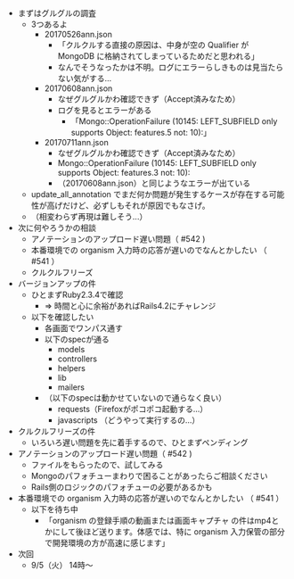 * まずはグルグルの調査
    * 3つあるよ
        * 20170526ann.json
            * 「クルクルする直接の原因は、中身が空の Qualifier が MongoDB に格納されてしまっているためだと思われる」
            * なんでそうなったかは不明。ログにエラーらしきものは見当たらない気がする…
        * 20170608ann.json 
            * なぜグルグルかわ確認できず（Accept済みなため）
            * ログを見るとエラーがある
                * 「Mongo::OperationFailure (10145: LEFT_SUBFIELD only supports Object: features.5 not: 10):」
        * 20170711ann.json
            * なぜグルグルかわ確認できず（Accept済みなため）
            * Mongo::OperationFailure (10145: LEFT_SUBFIELD only supports Object: features.3 not: 10):
            * （20170608ann.json）と同じようなエラーが出ている
    * update_all_annotation でまだ何か問題が発生するケースが存在する可能性が高げだけど、必ずしもそれが原因でもなさげ。
    * （相変わらず再現は難しそう...）
* 次に何やろうかの相談
    * アノテーションのアップロード遅い問題（ #542 )
    * 本番環境での organism 入力時の応答が遅いのでなんとかしたい （ #541 ）
    * クルクルフリーズ
* バージョンアップの件
    * ひとまずRuby2.3.4で確認
        * => 時間と心に余裕があればRails4.2にチャレンジ
    * 以下を確認したい
        * 各画面でワンパス通す
        * 以下のspecが通る
            * models
            * controllers
            * helpers
            * lib
            * mailers
        * （以下のspecは動かせていないので通らなく良い）
            * requests（Firefoxがポコポコ起動する...）
            * javascripts （どうやって実行するの...）
* クルクルフリーズの件
    * いろいろ遅い問題を先に着手するので、ひとまずペンディング
*  アノテーションのアップロード遅い問題（ #542 )
    * ファイルをもらったので、試してみる
    * Mongoのパフォチューまわりで困ることがあったらご相談ください
    * Rails側のロジックのパフォチューの必要があるかも
* 本番環境での organism 入力時の応答が遅いのでなんとかしたい （ #541 ）
    * 以下を待ち中
        * 「organism の登録手順の動画または画面キャプチャ の件はmp4とかにして後ほど送ります。体感では、特に organism 入力保管の部分で開発環境の方が高速に感じます」
* 次回
    * 9/5（火） 14時〜





